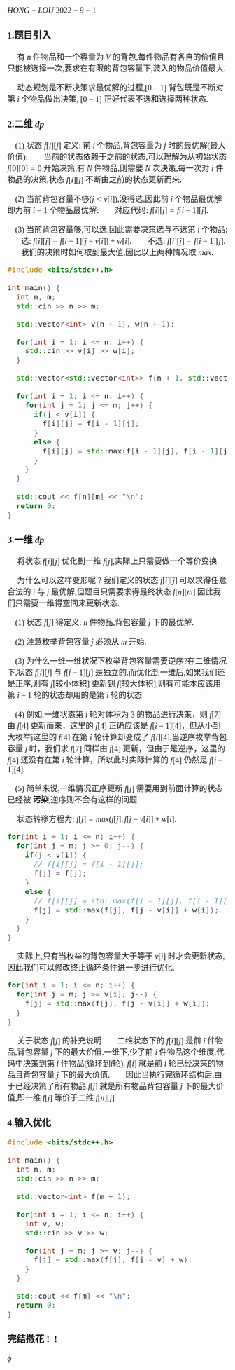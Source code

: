 <font size=4 face="楷体">

$HONG-LOU$ <t> </t> $2022-9-1$

<h3> 1.题目引入 </h3>

$\enspace \enspace$ 有 $n$ 件物品和一个容量为 $V$ 的背包,每件物品有各自的价值且只能被选择一次,要求在有限的背包容量下,装入的物品价值最大.

$\enspace \enspace$ 动态规划是不断决策求最优解的过程,$[0 - 1]$ 背包既是不断对第 $i$ 个物品做出决策,
$[0-1]$ 正好代表不选和选择两种状态.

### 2.二维 $dp$

$\enspace \enspace (1)$ 状态 $f[i][j]$ 定义: 前 $i$ 个物品,背包容量为 $j$ 时的最优解(最大价值): 
$\enspace \enspace \enspace$ 当前的状态依赖于之前的状态,可以理解为从初始状态 $f[0][0] = 0$ 开始决策,有 $N$ 件物品,则需要 $N$ 次决策,每一次对 $i$ 件物品的决策,状态 $f[i][j]$ 不断由之前的状态更新而来.

$\enspace \enspace (2)$ 当前背包容量不够($j < v[i]$),没得选,因此前 $i$ 个物品最优解即为前 $i - 1$ 个物品最优解: 
$\enspace \enspace \enspace$ 对应代码: $f[i][j] = f[i - 1][j]$.

$\enspace \enspace (3)$ 当前背包容量够,可以选,因此需要决策选与不选第 $i$ 个物品: 
$\enspace \enspace \enspace$ 选: $f[i][j] = f[i - 1][j - v[i]] + w[i]$.
$\enspace \enspace \enspace$ 不选: $f[i][j] = f[i - 1][j]$.
$\enspace \enspace \enspace$ 我们的决策时如何取到最大值,因此以上两种情况取 $max$.

``` c++
#include <bits/stdc++.h>

int main() {
  int n, m;
  std::cin >> n >> m;

  std::vector<int> v(n + 1), w(n + 1);

  for(int i = 1; i <= n; i++) {
    std::cin >> v[i] >> w[i];
  }

  std::vector<std::vector<int>> f(n + 1, std::vector<int>(m + 1, 0));

  for(int i = 1; i <= n; i++) {
    for(int j = 1; j <= m; j++) {
      if(j < v[i]) {
        f[i][j] = f[i - 1][j];
      }
      else {
        f[i][j] = std::max(f[i - 1][j], f[i - 1][j - v[i]] + w[i]);
      }
    }
  }
  
  std::cout << f[n][m] << "\n";
  return 0;
}
```

### 3.一维 $dp$

$\enspace \enspace$ 将状态 $f[i][j]$ 优化到一维 $f[j]$,实际上只需要做一个等价变换.

$\enspace \enspace$ 为什么可以这样变形呢 ? 我们定义的状态 $f[i][j]$ 可以求得任意合法的 $i$ 与 $j$ 最优解,但题目只需要求得最终状态 $f[n][m]$ 因此我们只需要一维得空间来更新状态.

$\enspace \enspace (1)$ 状态 $f[j]$ 得定义: $n$ 件物品,背包容量 $j$ 下的最优解.

$\enspace \enspace(2)$ 注意枚举背包容量 $j$ 必须从 $m$ 开始.

$\enspace \enspace(3)$ 为什么一维一维状况下枚举背包容量需要逆序?在二维情况下,状态 $f[i][j]$ 与 $f[i - 1][j]$ 是独立的.而优化到一维后,如果我们还是正序,则有 $f[$较小体积$]$ 更新到 $f[$较大体积$]$,则有可能本应该用第 $i - 1$ 轮的状态却用的是第 $i$ 轮的状态.

$\enspace \enspace(4)$ 例如,一维状态第 $i$ 轮对体积为 $3$ 的物品进行决策，则 $f[7]$ 由 $f[4]$ 更新而来，这里的 $f[4]$ 正确应该是 $f[i - 1][4]$，但从小到大枚举j这里的 $f[4]$ 在第 $i$ 轮计算却变成了 $f[i][4]$.当逆序枚举背包容量 $j$ 时，我们求 $f[7]$ 同样由 $f[4]$ 更新，但由于是逆序，这里的 $f[4]$ 还没有在第 $i$ 轮计算，所以此时实际计算的 $f[4]$ 仍然是 $f[i - 1][4]$.

$\enspace \enspace(5)$ 简单来说,一维情况正序更新 $f[j]$ 需要用到前面计算的状态已经被 **污染**,逆序则不会有这样的问题.

$\enspace \enspace$ 状态转移方程为: $f[j] = max(f[j], f[j - v[i]] + w[i]$.

``` c++
for(int i = 1; i <= n; i++) {
  for(int j = m; j >= 0; j--) {
    if(j < v[i]) {
      // f[i][j] = f[i - 1][j];
      f[j] = f[j];
    }
    else {
      // f[i][j] = std::max(f[i - 1][j], f[i - 1][j - v[i]] + w[i]);
      f[j] = std::max(f[j], f[j - v[i]] + w[i]);
    }
  }
}
```
$\enspace \enspace$ 实际上,只有当枚举的背包容量大于等于 $v[i]$ 时才会更新状态,因此我们可以修改终止循环条件进一步进行优化.
```c++
for(int i = 1; i <= n; i++) {
  for(int j = m; j >= v[i]; j--) {
    f[j] = std::max(f[j], f[j - v[i]] + w[i]);
  }
}
```
$\enspace \enspace$ 关于状态 $f[j]$ 的补充说明
$\enspace \enspace \enspace$ 二维状态下的 $f[i][j]$ 是前 $i$ 件物品,背包容量 $j$ 下的最大价值.一维下,少了前 $i$ 件物品这个维度,代码中决策到第 $i$ 件物品(循环到$i$轮), $f[i]$ 就是前 $i$ 轮已经决策的物品且背包容量 $j$ 下的最大价值.
$\enspace \enspace \enspace$ 因此当执行完循环结构后,由于已经决策了所有物品,$f[j]$ 就是所有物品背包容量 $j$ 下的最大价值,即一维 $f[j]$ 等价于二维 $f[n][j]$.

### 4.输入优化
``` c++
#include <bits/stdc++.h>

int main() {
  int n, m;
  std::cin >> n >> m;

  std::vector<int> f(m + 1);

  for(int i = 1; i <= n; i++) {
    int v, w;
    std::cin >> v >> w;

    for(int j = m; j >= v; j--) {
      f[j] = std::max(f[j], f[j - v] + w);
    }
  }

  std::cout << f[m] << "\n";
  return 0;
}
```

### 完结撒花 $! \enspace !$

$\phi$
